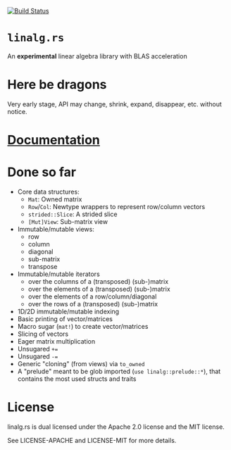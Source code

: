 [![Build Status][status]](https://travis-ci.org/japaric/linalg.rs)

# `linalg.rs`

An **experimental** linear algebra library with BLAS acceleration

# Here be dragons

Very early stage, API may change, shrink, expand, disappear, etc. without
notice.

# [Documentation][docs]

# Done so far

- Core data structures:
  - `Mat`: Owned matrix
  - `Row`/`Col`: Newtype wrappers to represent row/column vectors
  - `strided::Slice`: A strided slice
  - `[Mut]View`: Sub-matrix view
- Immutable/mutable views:
  - row
  - column
  - diagonal
  - sub-matrix
  - transpose
- Immutable/mutable iterators
  - over the columns of a (transposed) (sub-)matrix
  - over the elements of a (transposed) (sub-)matrix
  - over the elements of a row/column/diagonal
  - over the rows of a (transposed) (sub-)matrix
- 1D/2D immutable/mutable indexing
- Basic printing of vector/matrices
- Macro sugar (`mat!`) to create vector/matrices
- Slicing of vectors
- Eager matrix multiplication
- Unsugared `+=`
- Unsugared `-=`
- Generic "cloning" (from views) via `to_owned`
- A "prelude" meant to be glob imported (`use linalg::prelude::*`), that
  contains the most used structs and traits

# License

linalg.rs is dual licensed under the Apache 2.0 license and the MIT license.

See LICENSE-APACHE and LICENSE-MIT for more details.

[docs]: http://japaric.github.io/linalg.rs/linalg/index.html
[rust]: http://www.rust-lang.org/
[status]: https://travis-ci.org/japaric/linalg.rs.svg?branch=master
